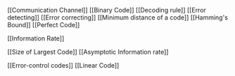 [[Communication Channel]]
[[Binary Code]]
[[Decoding rule]]
[[Error detecting]]
[[Error correcting]]
[[Minimum distance of a code]]
[[Hamming's Bound]]
[[Perfect Code]]

[[Information Rate]]

[[Size of Largest Code]]
[[Asymptotic Information rate]]

[[Error-control codes]]
[[Linear Code]]


